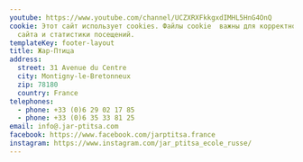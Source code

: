```yaml
---
youtube: https://www.youtube.com/channel/UCZXRXFkkgxdIMHL5HnG4OnQ
cookie: Этот сайт использует cookies. Файлы cookie  важны для корректной работы
  сайта и статистики посещений.
templateKey: footer-layout
title: Жар-Птица
address:
  street: 31 Avenue du Centre
  city: Montigny-le-Bretonneux
  zip: 78180
  country: France
telephones:
  - phone: +33 (0)6 29 02 17 85
  - phone: +33 (0)6 35 33 81 25
email: info@.jar-ptitsa.com
facebook: https://www.facebook.com/jarptitsa.france
instagram: https://www.instagram.com/jar_ptitsa_ecole_russe/
---
```

